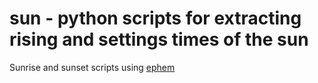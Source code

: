 # sun - python scripts for extracting rising and settings times of the sun
Sunrise and sunset scripts using [ephem](http://rhodesmill.org/pyephem/)
